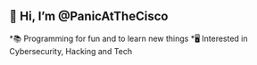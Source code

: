 ## 👋 Hi, I’m @PanicAtTheCisco
*📚 Programming for fun and to learn new things
*🖥️ Interested in Cybersecurity, Hacking and Tech
<!---
PanicAtTheCisco/PanicAtTheCisco is a ✨ special ✨ repository because its `README.md` (this file) appears on your GitHub profile.
You can click the Preview link to take a look at your changes.

![Anurag's GitHub stats](https://github-readme-stats.vercel.app/api?username=PanicAtTheCisco&show_icons=true&theme=transparent)
--->
